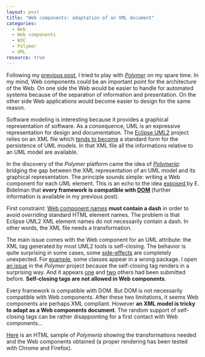 ```yaml
---
layout: post
title: "Web components: adaptation of an XML document"
categories:
  - Web
  - Web components
  - W3C
  - Polymer
  - UML
resource: true
---
```

<p>
Following my <a href="http://bdulac.github.io/note/web-components-polymer">previous post</a>, I tried to play with <em><a href="https://www.polymer-project.org/">Polymer</a></em> on my spare time. In my mind, Web components could be an important point for the architecture of the Web. On one side the Web would be easier to handle for automated systems because of the separation of information and presentation. On the other side Web applications would become easier to design for the same reason.
</p>
<p>
Software modeling is interesting because it provides a graphical representation of software. As a consequence, UML is an expressive representation for design and documentation. The <a href="http://wiki.eclipse.org/MDT-UML2">Eclipse UML2</a> project relies on an XML file which <a href="http://modeling-languages.com/eclipse-mdtuml2-xmi-de-facto-standard/">tends to become</a> a standard form for the persistence of UML models. In that XML file all the informations relative to an UML model are available.
<p>  
In the discovery of the <em>Polymer</em> platform came the idea of <em><a href="https://github.com/bdulac/polymeria">Polymeria</a></em>: bridging the gap between the XML representation of an UML model and its graphical representation. The principle sounds simple: writing a Web component for each UML element. This is an echo to the idea <a href="http://www.youtube.com/watch?v=8OJ7ih8EE7s">exposed </a> by E. Bidelman that <b>every framework is compatible with
<span itemprop="citation" itemscope itemtype="http://schema.org/TechArticle">
	<a href="http://www.w3.org/DOM/#what">DOM</a>
	<meta itemprop="url" content="http://www.w3.org/DOM/#what" />
	<link itemprop="sameAs" href="http://en.wikipedia.org/wiki/Document_Object_Model#cite_note-Introduction-1" />
	<span itemprop="publisher" itemscope itemtype="http://schema.org/Organization">
		<meta itemprop="legalName" content="World Wide Web Consortium" />
		<link itemprop="sameAs" href="http://www.w3.org/" />
		<link itemprop="sameAs" href="http://en.wikipedia.org/wiki/World_Wide_Web_Consortium" />
	</span>
</span></b> (further information is available in my previous post).
</p>
<p>
First constraint: <a href="http://webcomponents.org/articles/how-should-i-name-my-element/">Web component names</a> <b>must contain a dash</b> in order to avoid <em>overriding</em> standard HTML element names. The problem is that Eclipse UML2 XML element names do not necessarily contain a dash. In other words, the XML file needs a transformation.
</p>
<p>
The main issue comes with the Web component for an UML attribute: the XML tag generated by most UML2 tools is self-closing. The behavior is quite surprising in some cases, some <a href="https://github.com/bdulac/polymeria/issues/1">side-effects</a> are completely unexpected. For <a href="http://bdulac.github.io/sample/polymeria-nested-packages-bug">example</a>, some classes appear in a wrong package. I open <a href="https://github.com/Polymer/polymer/issues/962">an issue</a> in the <em>Polymer</em> project because the self-closing tag renders in a surprising way. And it appears <a href="https://github.com/Polymer/polymer/issues/899">one</a> and <a href="https://github.com/Polymer/polymer/issues/628">two</a> others had been submitted before. <b>Self-closing tags are not allowed in Web components</b>.
</p>
<p>
Every framework is compatible with DOM. But DOM is not necessarily compatible with Web components. After these two limitations, it seems Web components are perhaps XML compliant. However <b>an XML model is tricky to adapt as a Web components document</b>. The random support of self-closing tags can be rather disappointing for a first contact with Web components...
</p>
<p>
<a href="http://bdulac.github.io/sample/polymeria">Here</a> is an HTML sample of <em>Polymeria</em> showing the transformations needed and the Web components obtained (a proper rendering has been tested with Chrome and Firefox).
</p>
